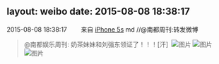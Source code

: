 layout: weibo
date: 2015-08-08 18:38:17
---
2015-08-08 18:38:17  &nbsp;&nbsp;&nbsp;&nbsp;&nbsp;&nbsp; 来自 <a href="sinaweibo://customweibosource" rel="nofollow">iPhone 5s</a>
md //@南都周刊:转发微博
>  @南都娱乐周刊: 奶茶妹妹和刘强东领证了！！！[汗] ​​​
>  ![图片](https://ww3.sinaimg.cn/large/4881467djw1euvdjtk92cj20k00zkwgf.jpg)
>  ![图片](https://ww4.sinaimg.cn/large/4881467djw1euvdjv6myej20k00zk76h.jpg)
>  ![图片](https://ww2.sinaimg.cn/large/4881467djw1euvdjvygr7j20k00zkgng.jpg)
